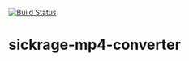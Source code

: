 [![Build Status](https://travis-ci.org/FrankGNL/sickrage-mp4-converter.svg?branch=master)](https://travis-ci.org/FrankGNL/sickrage-mp4-converter)

# sickrage-mp4-converter

